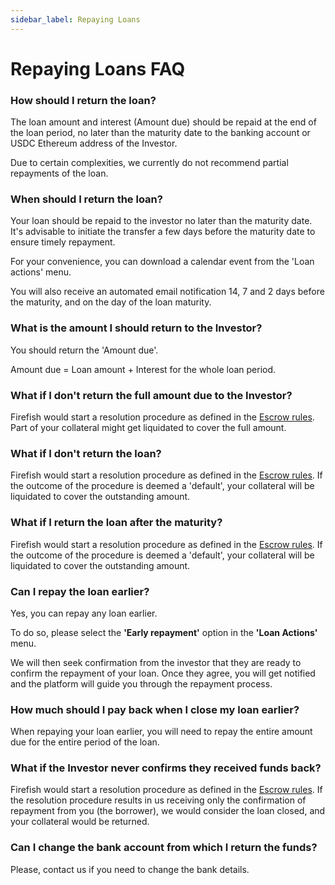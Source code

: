 ```yaml
---
sidebar_label: Repaying Loans
---
```


# Repaying Loans FAQ

### How should I return the loan?

The loan amount and interest (Amount due) should be repaid at the end of the loan period, no later than the maturity date to the banking account or USDC Ethereum address of the Investor.

Due to certain complexities, we currently do not recommend partial repayments of the loan.

### When should I return the loan?

Your loan should be repaid to the investor no later than the maturity date. It's advisable to initiate the transfer a few days before the maturity date to ensure timely repayment.

For your convenience, you can download a calendar event from the 'Loan actions' menu.

You will also receive an automated email notification 14, 7 and 2 days before the maturity, and on the day of the loan maturity.

### What is the amount I should return to the Investor?

You should return the 'Amount due'.

Amount due = Loan amount + Interest for the whole loan period.

### What if I don't return the full amount due to the Investor?

Firefish would start a resolution procedure as defined in the [Escrow rules](https://assets.super.so/7ce03212-1a0b-4440-8fd6-50d4268e76ad/files/34d881df-d023-4c31-a3fe-9407dbebb5cd.pdf). Part of your collateral might get liquidated to cover the full amount.

### What if I don't return the loan?

Firefish would start a resolution procedure as defined in the [Escrow rules](https://assets.super.so/7ce03212-1a0b-4440-8fd6-50d4268e76ad/files/34d881df-d023-4c31-a3fe-9407dbebb5cd.pdf). If the outcome of the procedure is deemed a 'default', your collateral will be liquidated to cover the outstanding amount.

### What if I return the loan after the maturity?

Firefish would start a resolution procedure as defined in the [Escrow rules](https://assets.super.so/7ce03212-1a0b-4440-8fd6-50d4268e76ad/files/34d881df-d023-4c31-a3fe-9407dbebb5cd.pdf). If the outcome of the procedure is deemed a 'default', your collateral will be liquidated to cover the outstanding amount.

### Can I repay the loan earlier?

Yes, you can repay any loan earlier.

To do so, please select the **'Early repayment'** option in the **'Loan Actions'** menu.

We will then seek confirmation from the investor that they are ready to confirm the repayment of your loan. Once they agree, you will get notified and the platform will guide you through the repayment process.

### How much should I pay back when I close my loan earlier?

When repaying your loan earlier, you will need to repay the entire amount due for the entire period of the loan.

### What if the Investor never confirms they received funds back?

Firefish would start a resolution procedure as defined in the [Escrow rules](https://assets.super.so/7ce03212-1a0b-4440-8fd6-50d4268e76ad/files/34d881df-d023-4c31-a3fe-9407dbebb5cd.pdf). If the resolution procedure results in us receiving only the confirmation of repayment from you (the borrower), we would consider the loan closed, and your collateral would be returned.

### Can I change the bank account from which I return the funds?

Please, contact us if you need to change the bank details.